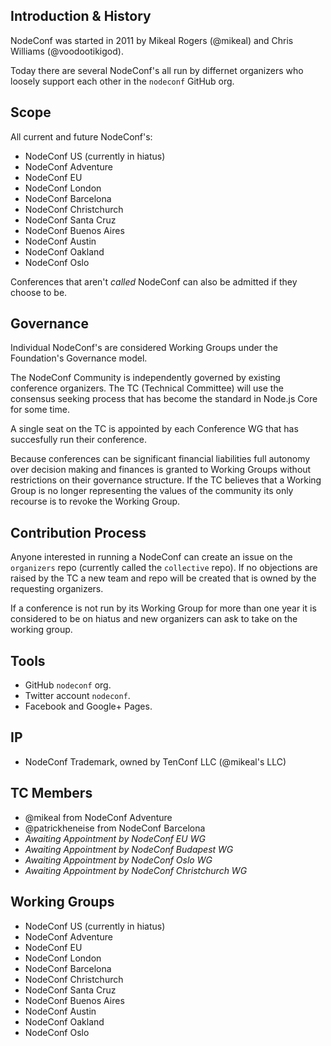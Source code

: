 ## Introduction & History

NodeConf was started in 2011 by Mikeal Rogers (@mikeal) and Chris Williams (@voodootikigod).

Today there are several NodeConf's all run by differnet organizers who loosely support each other in the `nodeconf` GitHub org.

## Scope

All current and future NodeConf's:

* NodeConf US (currently in hiatus)
* NodeConf Adventure
* NodeConf EU
* NodeConf London
* NodeConf Barcelona
* NodeConf Christchurch
* NodeConf Santa Cruz
* NodeConf Buenos Aires
* NodeConf Austin
* NodeConf Oakland
* NodeConf Oslo

Conferences that aren't *called* NodeConf can also be admitted if they choose to be.

## Governance

Individual NodeConf's are considered Working Groups under the Foundation's Governance model.

The NodeConf Community is independently governed by existing conference organizers. The TC (Technical Committee) will use the
consensus seeking process that has become the standard in Node.js Core for some time.

A single seat on the TC is appointed by each Conference WG that has succesfully run their conference.

Because conferences can be significant financial liabilities full autonomy over decision making and finances is granted to
Working Groups without restrictions on their governance structure. If the TC believes that a Working Group is no longer representing
the values of the community its only recourse is to revoke the Working Group.

## Contribution Process

Anyone interested in running a NodeConf can create an issue on the `organizers` repo (currently called the `collective` repo).
If no objections are raised by the TC a new team and repo will be created that is owned by the requesting organizers.

If a conference is not run by its Working Group for more than one year it is considered to be on hiatus and new organizers can ask to
take on the working group.

## Tools

* GitHub `nodeconf` org.
* Twitter account `nodeconf`.
* Facebook and Google+ Pages.

## IP

* NodeConf Trademark, owned by TenConf LLC (@mikeal's LLC)

## TC Members

* @mikeal from NodeConf Adventure
* @patrickheneise from NodeConf Barcelona
* *Awaiting Appointment by NodeConf EU WG*
* *Awaiting Appointment by NodeConf Budapest WG*
* *Awaiting Appointment by NodeConf Oslo WG*
* *Awaiting Appointment by NodeConf Christchurch WG*

## Working Groups

* NodeConf US (currently in hiatus)
* NodeConf Adventure
* NodeConf EU
* NodeConf London
* NodeConf Barcelona
* NodeConf Christchurch
* NodeConf Santa Cruz
* NodeConf Buenos Aires
* NodeConf Austin
* NodeConf Oakland
* NodeConf Oslo

